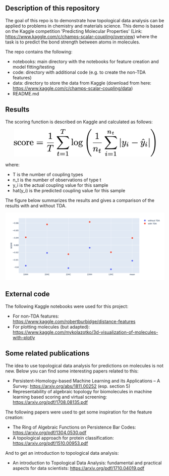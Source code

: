 ## Description of this repository
The goal of this repo is to demonstrate how topological data analysis can be applied to problems in chemistry and materials science.
This demo is based on the Kaggle competition 'Predicting Molecular Properties' (Link: https://www.kaggle.com/c/champs-scalar-coupling/overview) where the task is to predict the bond strength between atoms in molecules.

The repo contains the following:

* notebooks: main directory with the notebooks for feature creation and model fitting/testing
* code: directory with additional code (e.g. to create the non-TDA features)
* data: directory to store the data from Kaggle (download from here: https://www.kaggle.com/c/champs-scalar-coupling/data)
* README.md

## Results
The scoring function is described on Kaggle and calculated as follows:
<div align="center">
<p><img src="data/figures/score.png?raw=true" width="450" /></p>
</div>

where:
* T is the number of coupling types
* n_t is the number of observations of type t
* y_i is the actual coupling value for this sample
* hat(y_i) is the predicted coupling value for this sample


The figure below summarizes the results and gives a comparison of the results with and without TDA.
<div align="center">
<p><img src="data/figures/result.png?raw=true" width="1200" /></p>
</div>


## External code
The following Kaggle notebooks were used for this project:

* For non-TDA features: https://www.kaggle.com/robertburbidge/distance-features <br>
* For plotting molecules (but adapted): https://www.kaggle.com/mykolazotko/3d-visualization-of-molecules-with-plotly

## Some related publications
The idea to use topological data analysis for predictions on molecules is not new. Below you can find some interesting papers related to this:

* Persistent-Homology-based Machine Learning and its Applications – A Survey: https://arxiv.org/abs/1811.00252 (esp. section 5)
* Representability of algebraic topology for biomolecules in machine learning based scoring and virtual screening: https://arxiv.org/pdf/1708.08135.pdf

The following papers were used to get some inspiration for the feature creation:
* The Ring of Algebraic Functions on Persistence Bar Codes: https://arxiv.org/pdf/1304.0530.pdf
* A topological approach for protein classification: https://arxiv.org/pdf/1510.00953.pdf

And to get an introduction to topological data analysis:
* An introduction to Topological Data Analysis: fundamental and practical aspects for data scientists: https://arxiv.org/pdf/1710.04019.pdf
